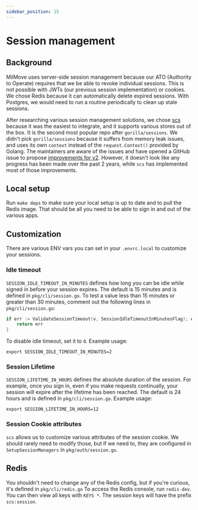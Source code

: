 ```yaml
---
sidebar_position: 15
---
```


# Session management

## Background
MilMove uses server-side session management because our ATO (Authority to Operate) requires that we be able to revoke individual sessions. This is not possible with JWTs (our previous session implementation) or cookies. We chose Redis because it can automatically delete expired sessions. With Postgres, we would need to run a routine
periodically to clean up stale sessions.

After researching various session management solutions, we chose
[scs](https://github.com/alexedwards/scs) because it was the easiest to integrate, and it supports various
stores out of the box. It is the second most popular repo after
`gorilla/sessions`. We didn't pick `gorilla/sessions` because it suffers
from memory leak issues, and uses its own `context` instead of the
`request.Context()` provided by Golang. The maintainers are aware of
the issues and have opened a GitHub issue to propose [improvements for
v2](https://github.com/gorilla/sessions/issues/105). However, it doesn't look like any progress has been made over the
past 2 years, while `scs` has implemented most of those improvements.

## Local setup
Run `make deps` to make sure your local setup is up to date and to pull the Redis image. That should be all you need to be able to sign in and out of the various apps.

## Customization
There are various ENV vars you can set in your `.envrc.local` to customize your sessions.

### Idle timeout
`SESSION_IDLE_TIMEOUT_IN_MINUTES` defines how long you can be idle while signed in before your session expires. The default is 15 minutes and is defined in `pkg/cli/session.go`. To test a value less than 15 minutes or greater than 30 minutes, comment out the following lines in `pkg/cli/session.go`:
```go
if err := ValidateSessionTimeout(v, SessionIdleTimeoutInMinutesFlag); err != nil {
    return err
}
```
To disable idle timeout, set it to `0`.
Example usage:
```
export SESSION_IDLE_TIMEOUT_IN_MINUTES=2
```
### Session Lifetime
`SESSION_LIFETIME_IN_HOURS` defines the absolute duration of the session. For example, once you sign in, even if you make requests continually, your session will expire after the lifetime has been reached. The default is 24 hours and is defined in `pkg/cli/session.go`.
Example usage:
```
export SESSION_LIFETIME_IN_HOURS=12
```
### Session Cookie attributes
`scs` allows us to customize various attributes of the session cookie. We should rarely need to modify those, but if we need to, they are configured in `SetupSessionManagers` in `pkg/auth/session.go`.

## Redis
You shouldn't need to change any of the Redis config, but if you're curious, it's defined in `pkg/cli/redis.go`
To access the Redis console, run `redis-dev`. You can then view all keys with `KEYS *`. The session keys will have the prefix `scs:session`.

